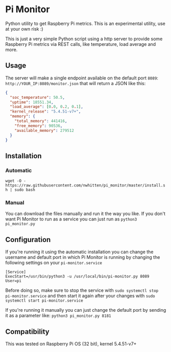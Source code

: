 # Pi Monitor

Python utility to get Raspberry Pi metrics. This is an experimental utility, use at your own risk :)

This is just a very simple Python script using a http server to provide some Raspberry Pi metrics via REST calls, like temperature, load average and more.

## Usage

The server will make a single endpoint available on the default port `8089`:
`http://YOUR_IP:8089/monitor.json` that will return a JSON like this:

```json
{
  "soc_temperature": 50.5,
  "uptime": 18551.34,
  "load_average": [0.0, 0.2, 0.1],
  "kernel_release": "5.4.51-v7+",
  "memory": {
    "total_memory": 441416,
    "free_memory": 90536,
    "available_memory": 279512
  }
}
```

## Installation

### Automatic

`wget -O - https://raw.githubusercontent.com/nwhitten/pi_monitor/master/install.sh | sudo bash`

### Manual

You can download the files manually and run it the way you like. If you don't want Pi Monitor to run as a service you can just run as `python3 pi_monitor.py`

## Configuration

If you're running it using the automatic installation you can change the username and default port in which Pi Monitor is running by changing the following settings on your `pi-monitor.service`

```
[Service]
ExecStart=/usr/bin/python3 -u /usr/local/bin/pi-monitor.py 8089
User=pi
```

Before doing so, make sure to stop the service with
`sudo systemctl stop pi-monitor.service`
and then start it again after your changes with
`sudo systemctl start pi-monitor.service`

If you're running it manually you can just change the default port by sending it as a parameter like:
`python3 pi_monitor.py 8181`

## Compatibility

This was tested on Raspberry Pi OS (32 bit), kernel 5.4.51-v7+
